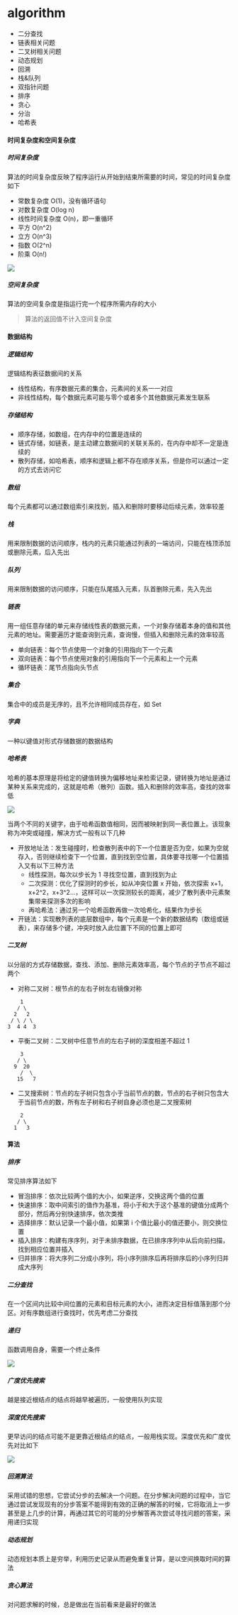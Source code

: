 # algorithm

- 二分查找
- 链表相关问题
- 二叉树相关问题
- 动态规划
- 回溯
- 栈&队列
- 双指针问题
- 排序
- 贪心
- 分治
- 哈希表

#### 时间复杂度和空间复杂度

##### 时间复杂度

算法的时间复杂度反映了程序运行从开始到结束所需要的时间，常见的时间复杂度如下

- 常数复杂度 O(1)，没有循环语句
- 对数复杂度 O(log n)
- 线性时间复杂度 O(n)，即一重循环
- 平方 O(n^2)
- 立方 O(n^3)
- 指数 O(2^n)
- 阶乘 O(n!)

![](https://p1-jj.byteimg.com/tos-cn-i-t2oaga2asx/gold-user-assets/2019/8/20/16cac3540b752726~tplv-t2oaga2asx-watermark.awebp)

##### 空间复杂度

算法的空间复杂度是指运行完一个程序所需内存的大小

> 算法的返回值不计入空间复杂度

#### 数据结构

##### 逻辑结构

逻辑结构表征数据间的关系

- 线性结构，有序数据元素的集合，元素间的关系一一对应
- 非线性结构，每个数据元素可能与零个或者多个其他数据元素发生联系

##### 存储结构

- 顺序存储，如数组，在内存中的位置是连续的
- 链式存储，如链表，是主动建立数据间的关联关系的，在内存中却不一定是连续的
- 散列存储，如哈希表，顺序和逻辑上都不存在顺序关系，但是你可以通过一定的方式去访问它

##### 数组

每个元素都可以通过数组索引来找到，插入和删除时要移动后续元素，效率较差

##### 栈

用来限制数据的访问顺序，栈内的元素只能通过列表的一端访问，只能在栈顶添加或删除元素，后入先出

##### 队列

用来限制数据的访问顺序，只能在队尾插入元素，队首删除元素，先入先出

##### 链表

用一组任意存储的单元来存储线性表的数据元素，一个对象存储着本身的值和其他元素的地址。需要遍历才能查询到元素，查询慢，但插入和删除元素的效率较高

- 单向链表：每个节点使用一个对象的引用指向下一个元素
- 双向链表：每个节点使用对象的引用指向下一个元素和上一个元素
- 循环链表：尾节点指向头节点

##### 集合

集合中的成员是无序的，且不允许相同成员存在，如 Set

##### 字典

一种以键值对形式存储数据的数据结构

##### 哈希表

哈希的基本原理是将给定的键值转换为偏移地址来检索记录，键转换为地址是通过某种关系来完成的，这就是哈希（散列）函数。插入和删除的效率高，查找的效率低

![](https://p1-jj.byteimg.com/tos-cn-i-t2oaga2asx/gold-user-assets/2019/8/20/16cac3543f8bb37c~tplv-t2oaga2asx-watermark.awebp)

当两个不同的关键字，由于哈希函数值相同，因而被映射到同一表位置上。该现象称为冲突或碰撞，解决方式一般有以下几种

- 开放地址法：发生碰撞时，检查散列表中的下一个位置是否为空，如果为空就存入，否则继续检查下一个位置，直到找到空位置，具体要寻找哪一个位置插入又有以下三种方法
  - 线性探测，每次以步长为 1 寻找空位置，直到找到为止
  - 二次探测：优化了探测时的步长，如从冲突位置 x 开始，依次探索 x+1，x+2^2，x+3^2...，这样可以一次探测较长的距离，减少了散列表中元素聚集带来探测多次的影响
  - 再哈希法：通过另一个哈希函数再做一次哈希化，结果作为步长
- 开链法：实现散列表的底层数组中，每个元素是一个新的数据结构（数组或链表），来存储多个键，冲突时放入此位置下不同的位置上即可

##### 二叉树

以分层的方式存储数据，查找、添加、删除元素效率高，每个节点的子节点不超过两个

- 对称二叉树：根节点的左右子树左右镜像对称

```
    1
   / \
  2   2
 / \ / \
3  4 4  3
```

- 平衡二叉树：二叉树中任意节点的左右子树的深度相差不超过 1

```
    3
   / \
  9  20
    /  \
   15   7
```

- 二叉搜索树：节点的左子树只包含小于当前节点的数，节点的右子树只包含大于当前节点的数，所有左子树和右子树自身必须也是二叉搜索树

```
    2
   / \
  1   3
```

#### 算法

##### 排序

常见排序算法如下

- 冒泡排序：依次比较两个值的大小，如果逆序，交换这两个值的位置
- 快速排序：取中间索引的值作为基准，将小于和大于这个基准的键值分成两个部分，然后再分别快速排序，依次类推
- 选择排序：默认记录一个最小值，如果第 i 个值比最小的值还要小，则交换位置
- 插入排序：构建有序序列，对于未排序数据，在已排序序列中从后向前扫描，找到相应位置并插入
- 归并排序：将大序列二分成小序列，将小序列排序后再将排序后的小序列归并成大序列

##### 二分查找

在一个区间内比较中间位置的元素和目标元素的大小，进而决定目标值落到那个分区。对有序数组进行查找时，优先考虑二分查找

##### 递归

函数调用自身，需要一个终止条件

![](https://p1-jj.byteimg.com/tos-cn-i-t2oaga2asx/gold-user-assets/2019/8/20/16cac35473048a81~tplv-t2oaga2asx-watermark.awebp)

##### 广度优先搜索

越是接近根结点的结点将越早被遍历，一般使用队列实现

##### 深度优先搜索

更早访问的结点可能不是更靠近根结点的结点，一般用栈实现。深度优先和广度优先对比如下

![](https://p1-jj.byteimg.com/tos-cn-i-t2oaga2asx/gold-user-assets/2019/8/20/16cac3549dee7c41~tplv-t2oaga2asx-watermark.awebp)

##### 回溯算法

采用试错的思想，它尝试分步的去解决一个问题。在分步解决问题的过程中，当它通过尝试发现现有的分步答案不能得到有效的正确的解答的时候，它将取消上一步甚至是上几步的计算，再通过其它的可能的分步解答再次尝试寻找问题的答案，采用递归实现

##### 动态规划

动态规划本质上是穷举，利用历史记录从而避免重复计算，是以空间换取时间的算法

##### 贪心算法

对问题求解的时候，总是做出在当前看来是最好的做法
